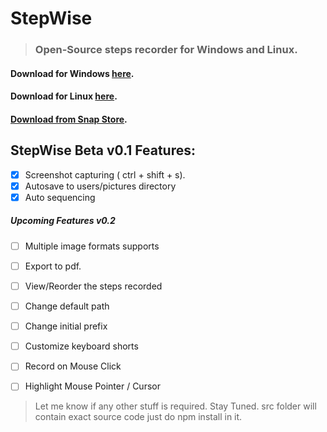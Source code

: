 # StepWise

>### Open-Source steps recorder for Windows and Linux.

#### Download for Windows [here](https://app.box.com/s/yr1k4ja9xh1041teab7d0ewv1sixk674).

#### Download for Linux [here](https://app.box.com/s/tw9omcu3oaui3qapz8f5l0gjksys1cye).
#### [Download from Snap Store](https://snapcraft.io/stepwise).

## StepWise Beta v0.1 Features:

- [x] Screenshot capturing ( ctrl + shift + s).
- [x] Autosave to users/pictures directory
- [x] Auto sequencing

##### Upcoming Features v0.2

- [ ] Multiple image formats supports
- [ ] Export to pdf.
- [ ] View/Reorder the steps recorded
- [ ] Change default path 
- [ ] Change initial prefix
- [ ] Customize keyboard shorts
- [ ] Record on Mouse  Click
- [ ] Highlight Mouse Pointer / Cursor


> Let me know if any other stuff is required. Stay Tuned.
> src folder will contain exact source code just do npm install in it.

